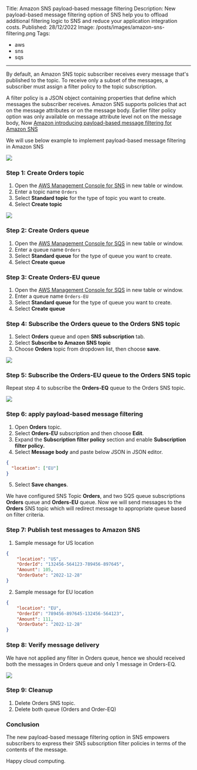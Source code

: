 Title: Amazon SNS payload-based message filtering
Description: New payload-based message filtering option of SNS help you to offload additional filtering logic to SNS and reduce your application integration costs.
Published: 28/12/2022
Image: /posts/images/amazon-sns-filtering.png
Tags:
  - aws
  - sns
  - sqs
---
By default, an Amazon SNS topic subscriber receives every message that's published to the topic. To receive only a subset of the messages, a subscriber must assign a filter policy to the topic subscription.

A filter policy is a JSON object containing properties that define which messages the subscriber receives. Amazon SNS supports policies that act on the message attributes or on the message body. Earlier filter policy option was only available on message attribute level not on the message body, Now [Amazon introducing payload-based message filtering for Amazon SNS](https://aws.amazon.com/blogs/compute/introducing-payload-based-message-filtering-for-amazon-sns/)

We will use below example to implement payload-based message filtering in Amazon SNS

<img src="/posts/images/amazon-sns-payload-based-filtering.png">

### Step 1: Create Orders topic

1. Open the [AWS Management Console for SNS](https://console.aws.amazon.com/sns/home) in new table or window.
2. Enter a topic name `Orders`
3. Select **Standard topic** for the type of topic you want to create.
4. Select **Create topic**

<img src="/posts/images/amazon-sns-payload-based-filtering-sns.png">

### Step 2: Create Orders queue

1. Open the [AWS Management Console for SQS](https://console.aws.amazon.com/sqs/home) in new table or window.
2. Enter a queue name `Orders`
3. Select **Standard queue** for the type of queue you want to create.
4. Select **Create queue**

### Step 3: Create Orders-EU queue

1. Open the [AWS Management Console for SQS](https://console.aws.amazon.com/sqs/home) in new table or window.
2. Enter a queue name `Orders-EU`
3. Select **Standard queue** for the type of queue you want to create.
4. Select **Create queue**

### Step 4: Subscribe the Orders queue to the Orders SNS topic

1. Select **Orders** queue and open **SNS subscription** tab.
2. Select **Subscribe to Amazon SNS topic**
3. Choose **Orders** topic from dropdown list, then choose **save**.

<img src="/posts/images/amazon-sns-payload-based-filtering-sqs1.png">

### Step 5: Subscribe the Orders-EU queue to the Orders SNS topic

Repeat step 4 to subscribe the **Orders-EQ** queue to the Orders SNS topic.

<img src="/posts/images/amazon-sns-payload-based-filtering-sqs2.png">

### Step 6: apply payload-based message filtering

1. Open **Orders** topic.
2. Select **Orders-EU** subscription and then choose **Edit**.
3. Expand the **Subscription filter policy** section and enable **Subscription filter policy.**
4. Select **Message body** and paste below JSON in JSON editor.

```json
{
  "location": ["EU"]
}
```

5. Select **Save changes**.

We have configured SNS Topic **Orders**, and two SQS queue subscriptions **Orders** queue and **Orders-EU** queue. Now we will send messages to the **Orders** SNS topic which will redirect message to appropriate queue based on filter criteria. 

### Step 7: Publish test messages to Amazon SNS

1. Sample message for US location

```json
{
	"location": "US",
	"OrderId": "132456-564123-789456-897645",
	"Amount": 105,
	"OrderDate": "2022-12-28"
}
```

2. Sample message for EU location

```json
{
	"location": "EU",
	"OrderId": "789456-897645-132456-564123",
	"Amount": 111,
	"OrderDate": "2022-12-28"
}
```

### Step 8: Verify message delivery

We have not applied any filter in Orders queue, hence we should received both the messages in Orders queue and only 1 message in Orders-EQ.

<img src="/posts/images/amazon-sns-payload-based-filtering-response.png">

### Step 9: Cleanup

1. Delete Orders SNS topic.
2. Delete both queue (Orders and Order-EQ)

### Conclusion
The new payload-based message filtering option in SNS empowers subscribers to express their SNS subscription filter policies in terms of the contents of the message.

Happy cloud computing.